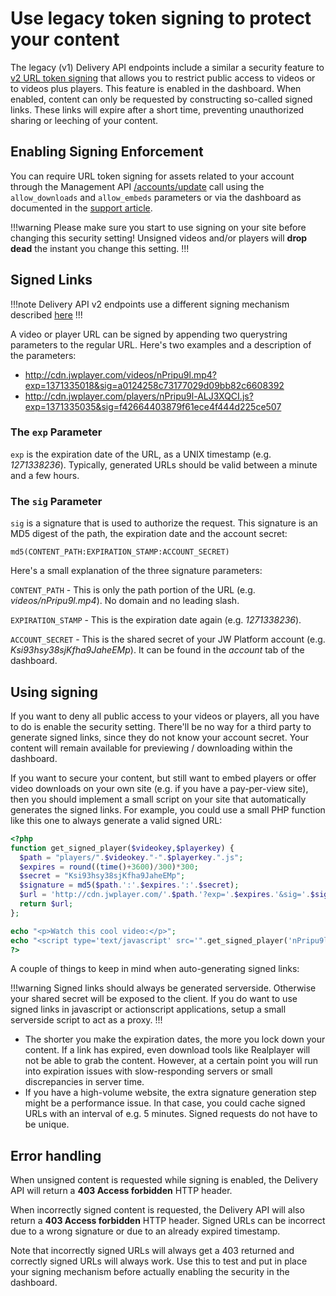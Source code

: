 # Use legacy token signing to protect your content

The legacy (v1) Delivery API endpoints include a similar a security feature to [v2 URL token signing](https://developer.jwplayer.com/jw-platform/docs/developer-guide/delivery-api/url-token-signing/) that allows you to restrict public access to videos or to videos plus players. This feature is enabled in the dashboard. When enabled, content can only be requested by constructing so-called signed links. These links will expire after a short time, preventing unauthorized sharing or leeching of your content.

## Enabling Signing Enforcement

You can require URL token signing for assets related to your account through the Management API [/accounts/update](https://developer.jwplayer.com/jw-platform/reference/v1/methods/accounts/update.html) call using the `allow_downloads` and `allow_embeds` parameters or via the dashboard as documented in the [support article](https://support.jwplayer.com/articles/how-to-enable-url-token-signing).

!!!warning
Please make sure you start to use signing on your site before changing this security setting! Unsigned videos and/or players will **drop dead** the instant you change this setting.
!!!

## Signed Links

!!!note
Delivery API v2 endpoints use a different signing mechanism described [here](https://developer.jwplayer.com/jw-platform/docs/developer-guide/delivery-api/url-token-signing/)
!!!

A video or player URL can be signed by appending two querystring parameters to the regular URL. Here's two examples and a description of the parameters:

* http://cdn.jwplayer.com/videos/nPripu9l.mp4?exp=1371335018&sig=a0124258c73177029d09bb82c6608392
* http://cdn.jwplayer.com/players/nPripu9l-ALJ3XQCI.js?exp=1371335035&sig=f42664403879f61ece4f444d225ce507

### The `exp` Parameter

`exp` is the expiration date of the URL, as a UNIX timestamp (e.g. *1271338236*). Typically, generated URLs should be valid between a minute and a few hours.

### The `sig` Parameter

`sig` is a signature that is used to authorize the request. This signature is an MD5 digest of the  path, the expiration date and the account secret:

    md5(CONTENT_PATH:EXPIRATION_STAMP:ACCOUNT_SECRET)

Here's a small explanation of the three signature parameters:

`CONTENT_PATH` - This is only the path portion of the URL (e.g. *videos/nPripu9l.mp4*). No domain and no leading slash.

`EXPIRATION_STAMP` - This is the expiration date again (e.g. *1271338236*).

`ACCOUNT_SECRET` - This is the shared secret of your JW Platform account (e.g. *Ksi93hsy38sjKfha9JaheEMp*). It can be found in the *account* tab of the dashboard.


## Using signing

If you want to deny all public access to your videos or players, all you have to do is enable the security setting. There'll be no way for a third party to generate signed links, since they do not know your account secret. Your content will remain available for previewing / downloading within the dashboard.

If you want to secure your content, but still want to embed players or offer video downloads on your own site (e.g. if you have a pay-per-view site), then you should implement a small script on your site that automatically generates the signed links. For example, you could use a small PHP function like this one to always generate a valid signed URL:

```php
<?php
function get_signed_player($videokey,$playerkey) {
  $path = "players/".$videokey."-".$playerkey.".js";
  $expires = round((time()+3600)/300)*300;
  $secret = "Ksi93hsy38sjKfha9JaheEMp";
  $signature = md5($path.':'.$expires.':'.$secret);
  $url = 'http://cdn.jwplayer.com/'.$path.'?exp='.$expires.'&sig='.$signature;
  return $url;
};

echo "<p>Watch this cool video:</p>";
echo "<script type='text/javascript' src='".get_signed_player('nPripu9l','ALJ3XQCI')."'></script>";
?>
```

A couple of things to keep in mind when auto-generating signed links:

!!!warning
Signed links should always be generated serverside. Otherwise your shared secret will be exposed to the client. If you do want to use signed links in javascript or actionscript applications, setup a small serverside script to act as a proxy.
!!!

* The shorter you make the expiration dates, the more you lock down your content. If a link has expired, even download tools like Realplayer will not be able to grab the content. However, at a certain point you will run into expiration issues with slow-responding servers or small discrepancies in server time.
* If you have a high-volume website, the extra signature generation step might be a performance issue. In that case, you could cache signed URLs with an interval of e.g. 5 minutes. Signed requests do not have to be unique.

## Error handling

When unsigned content is requested while signing is enabled, the Delivery API will return a **403 Access forbidden** HTTP header.

When incorrectly signed content is requested, the Delivery API will also return a **403 Access forbidden** HTTP header. Signed URLs can be incorrect due to a wrong signature or due to an already expired timestamp.

Note that incorrectly signed URLs will always get a 403 returned and correctly signed URLs will always work. Use this to test and put in place your signing mechanism before actually enabling the security in the dashboard.

